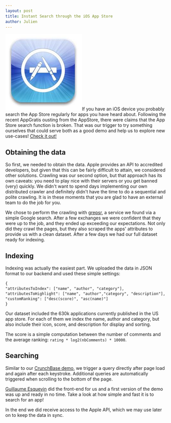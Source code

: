 ```yaml
---
layout: post
title: Instant Search through the iOS App Store
author: Julien
---
```


[![App Store][1]](http://www.algolia.com/demo/appstore/)If
you have an iOS device you probably search the App Store regularly for apps
you have heard about. Following the recent AppGratis ousting from the
AppStore, there were claims that the App Store search function is broken. That
was our trigger to try something ourselves that could serve both as a good
demo and help us to explore new use-cases! [Check it
out!][2]

## Obtaining the data

So first, we needed to obtain the data. Apple provides an API to accredited
developers, but given that this can be fairly difficult to attain, we
considered other solutions. Crawling was our second option, but that approach
has its own caveats: you need to play nice with their servers or you get
banned (very) quickly. We didn't want to spend days implementing our own
distributed crawler and definitely didn't have the time to do a sequential and
polite crawling. It is in these moments that you are glad to have an external
team to do the job for you.

We chose to perform the crawling with [grepsr][3], a
service we found via a simple Google search. After a few exchanges we were
confident that they were up to the job, and they ended up exceeding our
expectations. Not only did they crawl the pages, but they also scraped the
apps' attributes to provide us with a clean dataset. After a few days we had
our full dataset ready for indexing.

## Indexing

Indexing was actually the easiest part. We uploaded the data in JSON format to
our backend and used these simple settings:

    
    {
    "attributesToIndex": ["name", "author", "category"],
    "attributesToHighlight": ["name", "author","category", "description"],
    "customRanking": ["desc(score)", "asc(name)"]
    }

Our dataset included the 630k applications currently published in the US app
store. For each of them we index the name, author and category, but also
include their icon, score, and description for display and sorting.

The score is a simple computation between the number of comments and the
average ranking: `rating * log2(nbComments) * 10000`.

## Searching

Similar to our [CrunchBase demo][4], we trigger a query directly after page load and again after each
keystroke. Additional queries are automatically triggered when scrolling to
the bottom of the page.

[Guillaume Esquevin][5] did the front-end for us
and a first version of the demo was up and ready in no time. Take a look at
how simple and fast it is to search for an app!

In the end we did receive access to the Apple API, which we may use later on
to keep the data in sync.


[1]: /assets/appstore.jpg
[2]: http://www.algolia.com/demo/appstore/
[3]: http://www.grepsr.com
[4]: http://blog.algolia.com/instant-search-on-crunchbase/
[5]: http://platypus-creation.com

